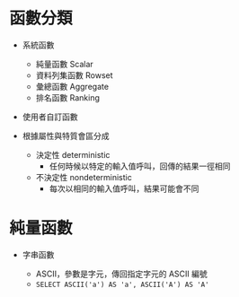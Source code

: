 # 函數分類

- 系統函數
  - 純量函數 Scalar
  - 資料列集函數 Rowset
  - 彙總函數 Aggregate
  - 排名函數 Ranking
- 使用者自訂函數

- 根據屬性與特質會區分成
  - 決定性 deterministic
    - 任何時候以特定的輸入值呼叫，回傳的結果一徑相同
  - 不決定性 nondeterministic
    - 每次以相同的輸入值呼叫，結果可能會不同

# 純量函數

- 字串函數

  - ASCII，參數是字元，傳回指定字元的 ASCII 編號
  - `SELECT ASCII('a') AS 'a', ASCII('A') AS 'A'`



